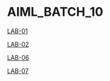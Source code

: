 # AIML_BATCH_10
[LAB-01](https://github.com/shivakumarthaduri/AIML_BATCH_10/blob/main/Lab01_AIML.ipynb)

[LAB-02](https://github.com/shivakumarthaduri/AIML_BATCH_10/blob/main/LAB_02.ipynb)

[LAB-06](https://github.com/shivakumarthaduri/AIML_BATCH_10/blob/main/Lab03_AIML.ipynb)

[LAB-07](https://github.com/shivakumarthaduri/AIML_BATCH_10/blob/main/lab_7.ipynb)
